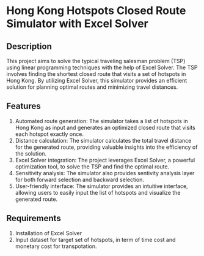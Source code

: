 # Hong Kong Hotspots Closed Route Simulator with Excel Solver

## Description

This project aims to solve the typical traveling salesman problem (TSP) using linear programming techniques with the help of Excel Solver. The TSP involves finding the shortest closed route that visits a set of hotspots in Hong Kong. By utilizing Excel Solver, this simulator provides an efficient solution for planning optimal routes and minimizing travel distances.


## Features

1. Automated route generation: The simulator takes a list of hotspots in Hong Kong as input and generates an optimized closed route that visits each hotspot exactly once.
2. Distance calculation: The simulator calculates the total travel distance for the generated route, providing valuable insights into the efficiency of the solution.
3. Excel Solver integration: The project leverages Excel Solver, a powerful optimization tool, to solve the TSP and find the optimal route.
4. Sensitivity analysis: The simulator also provides sentivity analysis layer for both forward selection and backward selection.
5. User-friendly interface: The simulator provides an intuitive interface, allowing users to easily input the list of hotspots and visualize the generated route.


## Requirements

1. Installation of Excel Solver
2. Input dataset for target set of hotspots, in term of time cost and monetary cost for transpotation.
